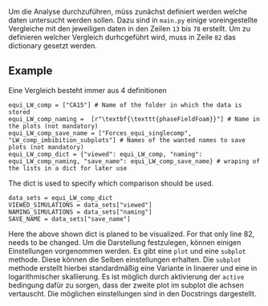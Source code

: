 Um die Analyse durchzuführen, müss zunächst definiert werden welche daten untersucht werden sollen. Dazu sind in ```main.py``` einige voreingestellte Vergleiche mit den jeweiligen daten in den Zeilen ```13``` bis ```78``` erstellt. 
Um zu definieren welcher Vergleich durhcgeführt wird, muss in Zeile ```82``` das dictionary gesetzt werden.
## Example
Eine Vergleich besteht immer aus 4 definitionen
```# Equi CA15
equi_LW_comp = ["CA15"] # Name of the folder in which the data is stored
equi_LW_comp_naming =  [r"\textbf{\texttt{phaseFieldFoam}}"] # Name in the plots (not mandatory)
equi_LW_comp_save_name = ["Forces_equi_singlecomp", "LW_comp_imbibition_subplots"] # Names of the wanted names to save plots (not mandatory)
equi_LW_comp_dict = {"viewed": equi_LW_comp, "naming": equi_LW_comp_naming, "save_name": equi_LW_comp_save_name} # wraping of the lists in a dict for later use
```
The dict is used to specify which comparison should be used. 
```# choose the comparison you want to plot
data_sets = equi_LW_comp_dict
VIEWED_SIMULATIONS = data_sets["viewed"]
NAMING_SIMULATIONS = data_sets["naming"]
SAVE_NAME = data_sets["save_name"]
```
Here the above shown dict is planed to be visualized. For that only line 82, needs to be changed. 
Um die Darstellung festzulegen, können einigen Einstellungen vorgenommen werden. Es gibt eine ```plot``` und eine ```subplot``` methode. Diese können die Selben einstellungen erhalten. Die ```subplot``` methode erstellt hierbei standardmäßig eine Variante in linaerer und eine in logarithmischer skallierung. Es ist möglich durch aktivierung der ```active``` bedingung dafür zu sorgen, dass der zweite plot im subplot die achsen vertauscht. 
Die möglichen einstellungen sind in den Docstrings dargestellt.